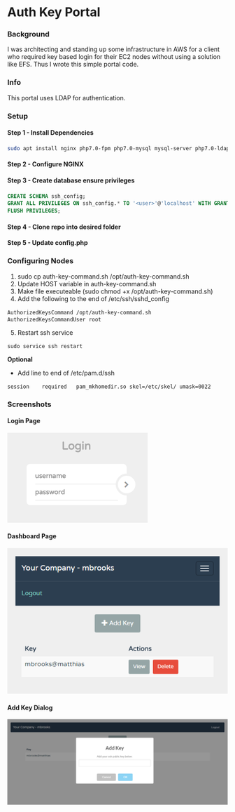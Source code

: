 # Auth Key Portal

### Background

I was architecting and standing up some infrastructure in AWS for a client who required key based login for their EC2 nodes without using a solution like EFS. Thus I wrote this simple portal code.

### Info

This portal uses LDAP for authentication.

### Setup
#### Step 1 - Install Dependencies

```sh
sudo apt install nginx php7.0-fpm php7.0-mysql mysql-server php7.0-ldap
```
#### Step 2 - Configure NGINX
#### Step 3 - Create database ensure privileges

```sql
CREATE SCHEMA ssh_config;
GRANT ALL PRIVILEGES ON ssh_config.* TO '<user>'@'localhost' WITH GRANT OPTION;
FLUSH PRIVILEGES;
```

#### Step 4 - Clone repo into desired folder

#### Step 5 - Update config.php

### Configuring Nodes

1. sudo cp auth-key-command.sh /opt/auth-key-command.sh
2. Update HOST variable in auth-key-command.sh
3. Make file executeable (sudo chmod +x /opt/auth-key-command.sh)
4. Add the following to the end of /etc/ssh/sshd_config

  ```
  AuthorizedKeysCommand /opt/auth-key-command.sh
  AuthorizedKeysCommandUser root
  ```
5. Restart ssh service

  ```
  sudo service ssh restart
  ```

**Optional**
- Add line to end of  /etc/pam.d/ssh

```
session    required   pam_mkhomedir.so skel=/etc/skel/ umask=0022
```

### Screenshots

#### Login Page
![Login](/screenshot-1.png)

#### Dashboard Page
![Dashboard](/screenshot-2.png)

#### Add Key Dialog
![Add Key Dialog](/screenshot-3.png)
